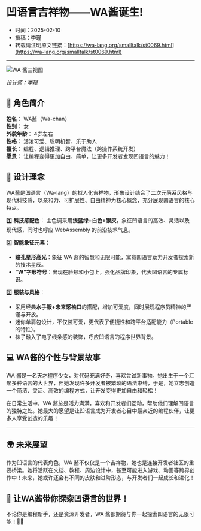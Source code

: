# 凹语言吉祥物——WA酱诞生!

- 时间：2025-02-10
- 撰稿：李瑾
- 转载请注明原文链接：[https://wa-lang.org/smalltalk/st0069.html](https://wa-lang.org/smalltalk/st0069.html)

---

![WA 酱三视图](/wa-chan-three-view.png)

*设计师：李瑾*

## 🌟 角色简介

 **姓名：** WA酱（Wa-chan）  
 **性别：** 女  
 **外貌年龄：** 4岁左右  
 **性格：** 活泼可爱、聪明机智、乐于助人  
 **擅长：** 编程、逻辑推理、跨平台魔法（跨操作系统开发）  
 **愿景：** 让编程变得更加自由、简单，让更多开发者发现凹语言的魅力！

## 🎨 设计理念

WA酱是凹语言（Wa-lang）的拟人化吉祥物，形象设计结合了二次元萌系风格与现代科技感，以亲和力、可扩展性、自由精神为核心概念，充分展现凹语言的核心特点。

1️⃣ **科技感配色**：
 主色调采用**浅蓝绿+白色+银灰**，象征凹语言的高效、灵活以及现代感，同时也呼应 WebAssembly 的前沿技术气息。

2️⃣ **智能象征元素**：

- **瞳孔星形高光**：象征 WA 酱的智慧和无限可能，寓意凹语言助力开发者探索新的技术星辰。
- **“W”字形符号**：出现在脸颊和小包上，强化品牌印象，代表凹语言的专属标识。

3️⃣ **服装与风格**：

- 采用经典**水手服+未来感袖口**的搭配，增加可爱度，同时展现程序员精神的严谨与开放。
- 迷你单肩包设计，不仅装可爱，更代表了便捷性和跨平台适配能力（Portable 的特性）。
- 袜子融入了电子线条感的装饰，呼应凹语言的程序世界背景。

## 💻 WA酱的个性与背景故事

WA 酱是一名天才程序少女，对代码充满好奇，喜欢尝试新事物。她出生于一个汇聚多种语言的大世界，但她发现许多开发者被繁琐的语法束缚，于是，她立志创造一个简洁、灵活、高效的编程方式，让开发变得更加自由和轻松！

在日常生活中，WA 酱总是活力满满，喜欢和开发者们互动，帮助他们理解凹语言的独特之处。她最大的愿望是让凹语言成为开发者心目中最亲近的编程伙伴，让更多人享受创造的乐趣！

------

## 🌍 未来展望

作为凹语言的代表角色，WA 酱不仅仅是一个吉祥物，她也是连接开发者社区的重要桥梁。她将活跃在文档、教程、周边设计中，甚至可能进入游戏、动画等跨界创作中！未来，她或许还会有不同的皮肤和进阶形态，与开发者们一起成长和进化！

## 🚀 让WA酱带你探索凹语言的世界！

不论你是编程新手，还是资深开发者，WA 酱都期待与你一起探索凹语言的无限可能！💙✨

